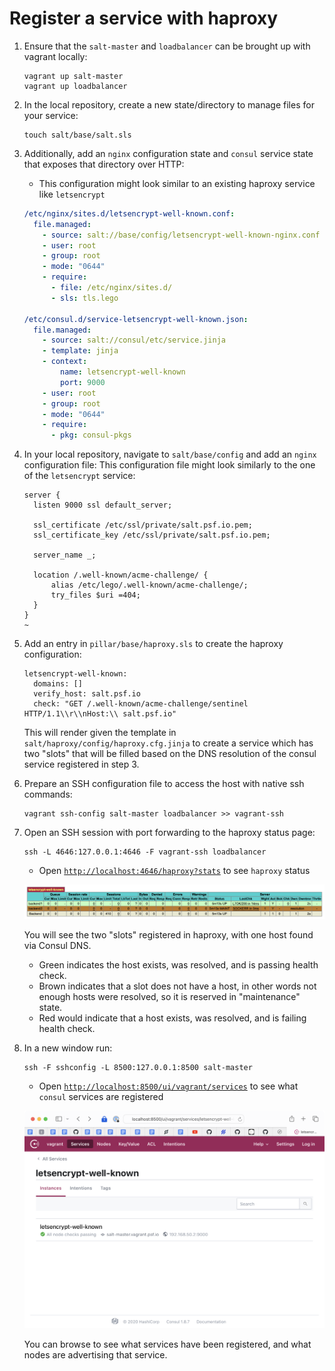 Register a service with haproxy
===============================

1.  Ensure that the `salt-master` and `loadbalancer` can be brought up with vagrant locally:
    ```console
    vagrant up salt-master
    vagrant up loadbalancer
    ```

2.  In the local repository, create a new state/directory to manage files for your service:
    ```console
    touch salt/base/salt.sls
    ```

3.  Additionally, add an `nginx` configuration state and `consul` service state that exposes that directory over HTTP:
    - This configuration might look similar to an existing haproxy service like `letsencrypt`
    ```yaml
    /etc/nginx/sites.d/letsencrypt-well-known.conf:
      file.managed:
        - source: salt://base/config/letsencrypt-well-known-nginx.conf
        - user: root
        - group: root
        - mode: "0644"
        - require:
          - file: /etc/nginx/sites.d/
          - sls: tls.lego
    
    /etc/consul.d/service-letsencrypt-well-known.json:
      file.managed:
        - source: salt://consul/etc/service.jinja
        - template: jinja
        - context:
            name: letsencrypt-well-known
            port: 9000
        - user: root
        - group: root
        - mode: "0644"
        - require:
          - pkg: consul-pkgs
    ```

4. In your local repository, navigate to `salt/base/config` and add an `nginx` configuration file:
  This configuration file might look similarly to the one of the `letsencrypt` service: 
    ```nginx
    server {
      listen 9000 ssl default_server;
    
      ssl_certificate /etc/ssl/private/salt.psf.io.pem;
      ssl_certificate_key /etc/ssl/private/salt.psf.io.pem;
    
      server_name _;
    
      location /.well-known/acme-challenge/ {
          alias /etc/lego/.well-known/acme-challenge/;
          try_files $uri =404;
      }
    }
    ~
    ```

5. Add an entry in `pillar/base/haproxy.sls` to create the haproxy configuration:
    ```
    letsencrypt-well-known:
      domains: []
      verify_host: salt.psf.io
      check: "GET /.well-known/acme-challenge/sentinel HTTP/1.1\\r\\nHost:\\ salt.psf.io"
    ```

    This will render given the template in `salt/haproxy/config/haproxy.cfg.jinja` to create
    a service which has two "slots" that will be filled based on the DNS resolution of the consul
    service registered in step 3.

6.  Prepare an SSH configuration file to access the host with native ssh commands:
    ```console
    vagrant ssh-config salt-master loadbalancer >> vagrant-ssh
    ```

7.  Open an SSH session with port forwarding to the haproxy status page:
    ```console
    ssh -L 4646:127.0.0.1:4646 -F vagrant-ssh loadbalancer
    ```
    - Open [`http://localhost:4646/haproxy?stats`][loadbalancer] to see ``haproxy`` status

    ![](images/haproxy-service.png)

    You will see the two "slots" registered in haproxy, with one host found via Consul DNS.

    - Green indicates the host exists, was resolved, and is passing health check.
    - Brown indicates that a slot does not have a host, in other words not enough hosts were resolved, so it is reserved in "maintenance" state.
    - Red would indicate that a host exists, was resolved, and is failing health check.

8.  In a new window run:
    ```console
    ssh -F sshconfig -L 8500:127.0.0.1:8500 salt-master
    ```
    - Open [`http://localhost:8500/ui/vagrant/services`][consul] to see what ``consul`` services are registered

    ![](images/consul-service.png)

    You can browse to see what services have been registered, and what nodes are advertising that service.

[//]: # (Quicklink targets)
[loadbalancer]: <http://localhost:4646/haproxy?stats>
[consul]: <http://localhost:8500/ui/vagrant/services>
